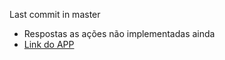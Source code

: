 Last commit in master
  - Respostas as ações não implementadas ainda
  - [Link do APP](https://exp-shell-app-assets.s3.us-west-1.amazonaws.com/android/%40araujoblucas/mirant-f13e24819add4a259ef555292beb93c0-signed.apk)
